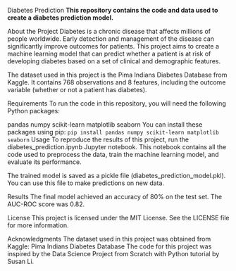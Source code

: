 Diabetes Prediction
**This repository contains the code and data used to create a diabetes prediction model.**

About the Project
Diabetes is a chronic disease that affects millions of people worldwide. Early detection and management of the disease can significantly improve outcomes for patients. This project aims to create a machine learning model that can predict whether a patient is at risk of developing diabetes based on a set of clinical and demographic features.

The dataset used in this project is the Pima Indians Diabetes Database from Kaggle. It contains 768 observations and 8 features, including the outcome variable (whether or not a patient has diabetes).

Requirements
To run the code in this repository, you will need the following Python packages:

pandas
numpy
scikit-learn
matplotlib
seaborn
You can install these packages using pip:
```pip install pandas numpy scikit-learn matplotlib seaborn```
Usage
To reproduce the results of this project, run the diabetes_prediction.ipynb Jupyter notebook. This notebook contains all the code used to preprocess the data, train the machine learning model, and evaluate its performance.

The trained model is saved as a pickle file (diabetes_prediction_model.pkl). You can use this file to make predictions on new data.

Results
The final model achieved an accuracy of 80% on the test set. The AUC-ROC score was 0.82.

License
This project is licensed under the MIT License. See the LICENSE file for more information.

Acknowledgments
The dataset used in this project was obtained from Kaggle: Pima Indians Diabetes Database
The code for this project was inspired by the Data Science Project from Scratch with Python tutorial by Susan Li.


